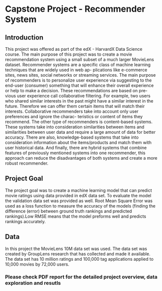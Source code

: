 # Capstone Project - Recommender System

## Introduction

This project was offered as part of the edX - HarvardX Data Science course. The main purpose of this project was to create a movie recommendation system using a small subset of a much larger MovieLens dataset.
Recommender systems are a specific class of machine learning techniques that are widely used in web ap- plications like e-commerce sites, news sites, social networks or streaming services. The main purpose of recommenders is to personalize user experience via suggesting to the end-user (consumer) something that will enhance their overall experience or help to make a decision. These recommendations are based on pre- vious user experience call collaborative filtering. For example, two users who shared similar interests in the past might have a similar interest in the future. Therefore we can offer them certain items that will match their interests. Collaborative recommenders take into account only user preferences and ignore the charac- teristics or content of items they recommend. The other type of recommenders is content-based systems. These systems take into consideration similarities between items and similarities between user data and require a large amount of data for better accuracy. There are also, knowledge-based systems that take into consideration information about the items/products and match them with user historical data. And finally, there are hybrid systems that combine features of previously mentioned systems into one recommender, this approach can reduce the disadvantages of both systems and create a more robust recommender.

## Project Goal

The project goal was to create a machine learning model that can predict movie ratings using data provided in edX data set. To evaluate the model the validation data set was provided as well. Root Mean Square Error was used as a loss function to measure the accuracy of the models (finding the difference (error) between ground truth rankings and predicted rankings).Low RMSE means that the model preforms well and predicts rankings accurately.

## Data

In this project the MovieLens 10M data set was used. The data set was created by GroupLens research that has collected and made it available. The data set has 10 million ratings and 100,000 tag applications applied to 10,000 movies by 72,000 users.

### Please check PDF report for the detailed project overview, data exploration and resutls
